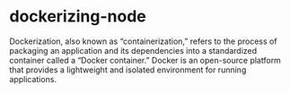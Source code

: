 # dockerizing-node
 Dockerization, also known as “containerization,” refers to the process of packaging an application and its dependencies into a standardized container called a “Docker container.” Docker is an open-source platform that provides a lightweight and isolated environment for running applications.
